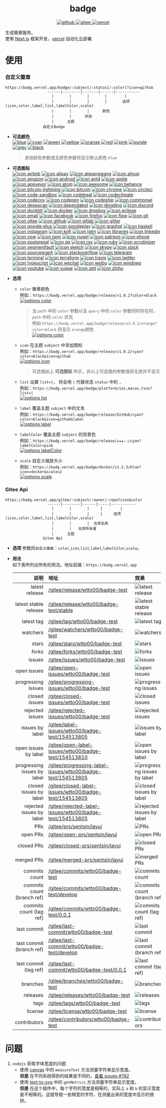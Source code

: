 <center>
  <h1>badge</h1>
<p>
  <a href="https://github.com/wtto00/badge" aria-label="github" target="_blank">
    <img src="https://badg.vercel.app/badge/release/GitHub/black?icon=github&label&scale=1.2" alt="github" />
  </a>
  <a href="https://gitee.com/wtto00/badge" aria-label="gitee" target="_black">
    <img src="https://badg.vercel.app/badge/release/Gitee/orange?icon=gitee&label&scale=1.2" alt="gitee" />
  </a>
  <a a href="https://badg.vercel.app" aria-label="vercel" target="_blank">
    <img src="https://badg.vercel.app/badge/icon/My Site/cyan?icon=badg&label&scale=1.2" alt="vercel" />
  </a>
</p>
</center>

生成徽章服务。  
使用 [Next.js](https://nextjs.org/) 框架开发，[vercel](https://vercel.com/) 自动化云部署.

# 使用

### 自定义徽章

```
https://badg.vercel.app/badge/:subject/:status[/:color]?icon=github
                   ------|--------|-------|------|-----------
                     |       |       |       |        |
                     |       |       |       |       选项(icon,color,label,list,labelColor,scale)
                     |       |       |      颜色
                     |       |      状态
                     |      主题
                 自定义Badge
```

- **可选颜色**  
  [![blue](https://badg.vercel.app/badge/color/blue/blue 'color blue')](https://badg.vercel.app/badge/color/blue/blue) [![cyan](https://badg.vercel.app/badge/color/cyan/cyan 'color cyan')](https://badg.vercel.app/badge/color/cyan/cyan) [![green](https://badg.vercel.app/badge/color/green/green 'color green')](https://badg.vercel.app/badge/color/green/green) [![yellow](https://badg.vercel.app/badge/color/yellow/yellow 'color yellow')](https://badg.vercel.app/badge/color/yellow/yellow) [![orange](https://badg.vercel.app/badge/color/orange/orange 'color orange')](https://badg.vercel.app/badge/color/orange/orange) [![red](https://badg.vercel.app/badge/color/red/red 'color red')](https://badg.vercel.app/badge/color/red/red) [![pink](https://badg.vercel.app/badge/color/pink/pink 'color pink')](https://badg.vercel.app/badge/color/pink/pink) [![purple](https://badg.vercel.app/badge/color/purple/purple 'color purple')](https://badg.vercel.app/badge/color/purple/purple) [![grey](https://badg.vercel.app/badge/color/grey/grey 'color grey')](https://badg.vercel.app/badge/color/grey/grey) [![black](https://badg.vercel.app/badge/color/black/black 'color black')](https://badg.vercel.app/badge/color/black/black)
  > 其他颜色参数或无颜色参数将显示默认颜色 `blue`
- **可选图标**  
  [![icon airbnb](https://badg.vercel.app/badge/icon/airbnb?icon=airbnb&label 'icon airbnb')](https://badg.vercel.app/badge/icon/airbnb?icon=airbnb&label) [![icon alipay](https://badg.vercel.app/badge/icon/alipay?icon=alipay&label 'icon alipay')](https://badg.vercel.app/badge/icon/alipay?icon=alipay&label) [![icon aliwangwang](https://badg.vercel.app/badge/icon/aliwangwang?icon=aliwangwang&label 'icon aliwangwang')](https://badg.vercel.app/badge/icon/aliwangwang?icon=aliwangwang&label) [![icon aliyun](https://badg.vercel.app/badge/icon/aliyun?icon=aliyun&label 'icon aliyun')](https://badg.vercel.app/badge/icon/aliyun?icon=aliyun&label) [![icon amazon](https://badg.vercel.app/badge/icon/amazon?icon=amazon&label 'icon amazon')](https://badg.vercel.app/badge/icon/amazon?icon=amazon&label) [![icon android](https://badg.vercel.app/badge/icon/android?icon=android&label 'icon android')](https://badg.vercel.app/badge/icon/android?icon=android&label) [![icon antd](https://badg.vercel.app/badge/icon/antd?icon=antd&label 'icon antd')](https://badg.vercel.app/badge/icon/antd?icon=antd&label) [![icon apple](https://badg.vercel.app/badge/icon/apple?icon=apple&label 'icon apple')](https://badg.vercel.app/badge/icon/apple?icon=apple&label) [![icon appveyor](https://badg.vercel.app/badge/icon/appveyor?icon=appveyor&label 'icon appveyor')](https://badg.vercel.app/badge/icon/appveyor?icon=appveyor&label) [![icon atom](https://badg.vercel.app/badge/icon/atom?icon=atom&label 'icon atom')](https://badg.vercel.app/badge/icon/atom?icon=atom&label) [![icon awesome](https://badg.vercel.app/badge/icon/awesome?icon=awesome&label 'icon awesome')](https://badg.vercel.app/badge/icon/awesome?icon=awesome&label) [![icon behance](https://badg.vercel.app/badge/icon/behance?icon=behance&label 'icon behance')](https://badg.vercel.app/badge/icon/behance?icon=behance&label) [![icon bitcoin-lightning](https://badg.vercel.app/badge/icon/bitcoin-lightning?icon=bitcoin-lightning&label 'icon bitcoin-lightning')](https://badg.vercel.app/badge/icon/bitcoin-lightning?icon=bitcoin-lightning&label) [![icon bitcoin](https://badg.vercel.app/badge/icon/bitcoin?icon=bitcoin&label 'icon bitcoin')](https://badg.vercel.app/badge/icon/bitcoin?icon=bitcoin&label) [![icon chrome](https://badg.vercel.app/badge/icon/chrome?icon=chrome&label 'icon chrome')](https://badg.vercel.app/badge/icon/chrome?icon=chrome&label) [![icon circleci](https://badg.vercel.app/badge/icon/circleci?icon=circleci&label 'icon circleci')](https://badg.vercel.app/badge/icon/circleci?icon=circleci&label) [![icon code-sandbox](https://badg.vercel.app/badge/icon/code-sandbox?icon=code-sandbox&label 'icon code-sandbox')](https://badg.vercel.app/badge/icon/code-sandbox?icon=code-sandbox&label) [![icon codebeat](https://badg.vercel.app/badge/icon/codebeat?icon=codebeat&label 'icon codebeat')](https://badg.vercel.app/badge/icon/codebeat?icon=codebeat&label) [![icon codeclimate](https://badg.vercel.app/badge/icon/codeclimate?icon=codeclimate&label 'icon codeclimate')](https://badg.vercel.app/badge/icon/codeclimate?icon=codeclimate&label) [![icon codecov](https://badg.vercel.app/badge/icon/codecov?icon=codecov&label 'icon codecov')](https://badg.vercel.app/badge/icon/codecov?icon=codecov&label) [![icon codepen](https://badg.vercel.app/badge/icon/codepen?icon=codepen&label 'icon codepen')](https://badg.vercel.app/badge/icon/codepen?icon=codepen&label) [![icon codeship](https://badg.vercel.app/badge/icon/codeship?icon=codeship&label 'icon codeship')](https://badg.vercel.app/badge/icon/codeship?icon=codeship&label) [![icon commonwl](https://badg.vercel.app/badge/icon/commonwl?icon=commonwl&label 'icon commonwl')](https://badg.vercel.app/badge/icon/commonwl?icon=commonwl&label) [![icon deepscan](https://badg.vercel.app/badge/icon/deepscan?icon=deepscan&label 'icon deepscan')](https://badg.vercel.app/badge/icon/deepscan?icon=deepscan&label) [![icon dependabot](https://badg.vercel.app/badge/icon/dependabot?icon=dependabot&label 'icon dependabot')](https://badg.vercel.app/badge/icon/dependabot?icon=dependabot&label) [![icon dingding](https://badg.vercel.app/badge/icon/dingding?icon=dingding&label 'icon dingding')](https://badg.vercel.app/badge/icon/dingding?icon=dingding&label) [![icon discord](https://badg.vercel.app/badge/icon/discord?icon=discord&label 'icon discord')](https://badg.vercel.app/badge/icon/discord?icon=discord&label) [![icon dockbit](https://badg.vercel.app/badge/icon/dockbit?icon=dockbit&label 'icon dockbit')](https://badg.vercel.app/badge/icon/dockbit?icon=dockbit&label) [![icon docker](https://badg.vercel.app/badge/icon/docker?icon=docker&label 'icon docker')](https://badg.vercel.app/badge/icon/docker?icon=docker&label) [![icon dropbox](https://badg.vercel.app/badge/icon/dropbox?icon=dropbox&label 'icon dropbox')](https://badg.vercel.app/badge/icon/dropbox?icon=dropbox&label) [![icon eclipse](https://badg.vercel.app/badge/icon/eclipse?icon=eclipse&label 'icon eclipse')](https://badg.vercel.app/badge/icon/eclipse?icon=eclipse&label) [![icon email](https://badg.vercel.app/badge/icon/email?icon=email&label 'icon email')](https://badg.vercel.app/badge/icon/email?icon=email&label) [![icon facebook](https://badg.vercel.app/badge/icon/facebook?icon=facebook&label 'icon facebook')](https://badg.vercel.app/badge/icon/facebook?icon=facebook&label) [![icon firefox](https://badg.vercel.app/badge/icon/firefox?icon=firefox&label 'icon firefox')](https://badg.vercel.app/badge/icon/firefox?icon=firefox&label) [![icon flow](https://badg.vercel.app/badge/icon/flow?icon=flow&label 'icon flow')](https://badg.vercel.app/badge/icon/flow?icon=flow&label) [![icon git](https://badg.vercel.app/badge/icon/git?icon=git&label 'icon git')](https://badg.vercel.app/badge/icon/git?icon=git&label) [![icon gitee](https://badg.vercel.app/badge/icon/gitee?icon=gitee&label 'icon gitee')](https://badg.vercel.app/badge/icon/gitee?icon=gitee&label) [![icon github](https://badg.vercel.app/badge/icon/github?icon=github&label 'icon github')](https://badg.vercel.app/badge/icon/github?icon=github&label) [![icon gitlab](https://badg.vercel.app/badge/icon/gitlab?icon=gitlab&label 'icon gitlab')](https://badg.vercel.app/badge/icon/gitlab?icon=gitlab&label) [![icon gitter](https://badg.vercel.app/badge/icon/gitter?icon=gitter&label 'icon gitter')](https://badg.vercel.app/badge/icon/gitter?icon=gitter&label) [![icon google-plus](https://badg.vercel.app/badge/icon/google-plus?icon=google-plus&label 'icon google-plus')](https://badg.vercel.app/badge/icon/google-plus?icon=google-plus&label) [![icon googleplay](https://badg.vercel.app/badge/icon/googleplay?icon=googleplay&label 'icon googleplay')](https://badg.vercel.app/badge/icon/googleplay?icon=googleplay&label) [![icon graphql](https://badg.vercel.app/badge/icon/graphql?icon=graphql&label 'icon graphql')](https://badg.vercel.app/badge/icon/graphql?icon=graphql&label) [![icon haskell](https://badg.vercel.app/badge/icon/haskell?icon=haskell&label 'icon haskell')](https://badg.vercel.app/badge/icon/haskell?icon=haskell&label) [![icon instagram](https://badg.vercel.app/badge/icon/instagram?icon=instagram&label 'icon instagram')](https://badg.vercel.app/badge/icon/instagram?icon=instagram&label) [![icon kofi](https://badg.vercel.app/badge/icon/kofi?icon=kofi&label 'icon kofi')](https://badg.vercel.app/badge/icon/kofi?icon=kofi&label) [![icon lgtm](https://badg.vercel.app/badge/icon/lgtm?icon=lgtm&label 'icon lgtm')](https://badg.vercel.app/badge/icon/lgtm?icon=lgtm&label) [![icon libraries](https://badg.vercel.app/badge/icon/libraries?icon=libraries&label 'icon libraries')](https://badg.vercel.app/badge/icon/libraries?icon=libraries&label) [![icon linkedin](https://badg.vercel.app/badge/icon/linkedin?icon=linkedin&label 'icon linkedin')](https://badg.vercel.app/badge/icon/linkedin?icon=linkedin&label) [![icon now](https://badg.vercel.app/badge/icon/now?icon=now&label 'icon now')](https://badg.vercel.app/badge/icon/now?icon=now&label) [![icon npm](https://badg.vercel.app/badge/icon/npm?icon=npm&label 'icon npm')](https://badg.vercel.app/badge/icon/npm?icon=npm&label) [![icon nuget](https://badg.vercel.app/badge/icon/nuget?icon=nuget&label 'icon nuget')](https://badg.vercel.app/badge/icon/nuget?icon=nuget&label) [![icon patreon](https://badg.vercel.app/badge/icon/patreon?icon=patreon&label 'icon patreon')](https://badg.vercel.app/badge/icon/patreon?icon=patreon&label) [![icon phone](https://badg.vercel.app/badge/icon/phone?icon=phone&label 'icon phone')](https://badg.vercel.app/badge/icon/phone?icon=phone&label) [![icon postgresql](https://badg.vercel.app/badge/icon/postgresql?icon=postgresql&label 'icon postgresql')](https://badg.vercel.app/badge/icon/postgresql?icon=postgresql&label) [![icon qq](https://badg.vercel.app/badge/icon/qq?icon=qq&label 'icon qq')](https://badg.vercel.app/badge/icon/qq?icon=qq&label) [![icon rss](https://badg.vercel.app/badge/icon/rss?icon=rss&label 'icon rss')](https://badg.vercel.app/badge/icon/rss?icon=rss&label) [![icon ruby](https://badg.vercel.app/badge/icon/ruby?icon=ruby&label 'icon ruby')](https://badg.vercel.app/badge/icon/ruby?icon=ruby&label) [![icon scrutinizer](https://badg.vercel.app/badge/icon/scrutinizer?icon=scrutinizer&label 'icon scrutinizer')](https://badg.vercel.app/badge/icon/scrutinizer?icon=scrutinizer&label) [![icon segmentfault](https://badg.vercel.app/badge/icon/segmentfault?icon=segmentfault&label 'icon segmentfault')](https://badg.vercel.app/badge/icon/segmentfault?icon=segmentfault&label) [![icon sketch](https://badg.vercel.app/badge/icon/sketch?icon=sketch&label 'icon sketch')](https://badg.vercel.app/badge/icon/sketch?icon=sketch&label) [![icon skype](https://badg.vercel.app/badge/icon/skype?icon=skype&label 'icon skype')](https://badg.vercel.app/badge/icon/skype?icon=skype&label) [![icon slack](https://badg.vercel.app/badge/icon/slack?icon=slack&label 'icon slack')](https://badg.vercel.app/badge/icon/slack?icon=slack&label) [![icon sourcegraph](https://badg.vercel.app/badge/icon/sourcegraph?icon=sourcegraph&label 'icon sourcegraph')](https://badg.vercel.app/badge/icon/sourcegraph?icon=sourcegraph&label) [![icon stackoverflow](https://badg.vercel.app/badge/icon/stackoverflow?icon=stackoverflow&label 'icon stackoverflow')](https://badg.vercel.app/badge/icon/stackoverflow?icon=stackoverflow&label) [![icon telegram](https://badg.vercel.app/badge/icon/telegram?icon=telegram&label 'icon telegram')](https://badg.vercel.app/badge/icon/telegram?icon=telegram&label) [![icon terminal](https://badg.vercel.app/badge/icon/terminal?icon=terminal&label 'icon terminal')](https://badg.vercel.app/badge/icon/terminal?icon=terminal&label) [![icon terraform](https://badg.vercel.app/badge/icon/terraform?icon=terraform&label 'icon terraform')](https://badg.vercel.app/badge/icon/terraform?icon=terraform&label) [![icon travis](https://badg.vercel.app/badge/icon/travis?icon=travis&label 'icon travis')](https://badg.vercel.app/badge/icon/travis?icon=travis&label) [![icon twitter](https://badg.vercel.app/badge/icon/twitter?icon=twitter&label 'icon twitter')](https://badg.vercel.app/badge/icon/twitter?icon=twitter&label) [![icon typescript](https://badg.vercel.app/badge/icon/typescript?icon=typescript&label 'icon typescript')](https://badg.vercel.app/badge/icon/typescript?icon=typescript&label) [![icon wechat](https://badg.vercel.app/badge/icon/wechat?icon=wechat&label 'icon wechat')](https://badg.vercel.app/badge/icon/wechat?icon=wechat&label) [![icon weibo](https://badg.vercel.app/badge/icon/weibo?icon=weibo&label 'icon weibo')](https://badg.vercel.app/badge/icon/weibo?icon=weibo&label) [![icon windows](https://badg.vercel.app/badge/icon/windows?icon=windows&label 'icon windows')](https://badg.vercel.app/badge/icon/windows?icon=windows&label) [![icon youtube](https://badg.vercel.app/badge/icon/youtube?icon=youtube&label 'icon youtube')](https://badg.vercel.app/badge/icon/youtube?icon=youtube&label) [![icon yuque](https://badg.vercel.app/badge/icon/yuque?icon=yuque&label 'icon yuque')](https://badg.vercel.app/badge/icon/yuque?icon=yuque&label) [![icon zeit](https://badg.vercel.app/badge/icon/zeit?icon=zeit&label 'icon zeit')](https://badg.vercel.app/badge/icon/zeit?icon=zeit&label) [![icon zhihu](https://badg.vercel.app/badge/icon/zhihu?icon=zhihu&label 'icon zhihu')](https://badg.vercel.app/badge/icon/zhihu?icon=zhihu&label)
- **选项**

  - `color` 徽章颜色  
    例如：`https://badg.vercel.app/badge/release/v1.0.2?color=black`  
    [![options color](https://badg.vercel.app/badge/release/v1.0.2?color=black 'options color')](https://badg.vercel.app/badge/release/v1.0.2?color=black)

    > 当 `path` 中的 `color` 参数以及 `query` 中的 `color` 参数同时存在时，`path` 中的 `color` 优先  
    > 例如 `https://badg.vercel.app/badge/release/v1.0.2/orange?color=black` 将显示 `orange`颜色  
    > [![options color](https://badg.vercel.app/badge/release/v1.0.2/orange?color=black 'options color')](https://badg.vercel.app/badge/release/v1.0.2/orange?color=black)

  - `icon` 在主题 `subject` 中添加图标  
    例如：`https://badg.vercel.app/badge/release/v1.0.2/cyan?color=black&icon=github`  
    [![options icon](https://badg.vercel.app/badge/release/v1.0.2/cyan?color=black&icon=github 'options icon')](https://badg.vercel.app/badge/release/v1.0.2/cyan?color=black&icon=github)

    > 可选值如上 **可选图标** 所示，非以上可选值的参数值将无效并不显示

  - `list` 设置 `list=|`， 将会用 `|` 代替状态 `status` 中的 `,`  
    例如：`https://badg.vercel.app/badge/platform/ios,macos,tvos?list=|`  
    [![options list](https://badg.vercel.app/badge/platform/ios,macos,tvos?list=| 'options label')](https://badg.vercel.app/badge/platform/ios,macos,tvos?list=|)
  - `label` 覆盖主题 `subject` 中的文本  
    例如：`https://badg.vercel.app/badge/release/GitHub/cyan?color=black&icon=github&label`  
    [![options label](https://badg.vercel.app/badge/release/GitHub/cyan?color=black&icon=github&label 'options label')](https://badg.vercel.app/badge/icon/GitHub/cyan?color=black&icon=github&label)
  - `labelColor` 覆盖主题 `subject` 的背景色  
    例如：`https://badg.vercel.app/badge/release/★★★☆☆/cyan?labelColor=pink`  
    [![options labelColor](https://badg.vercel.app/badge/release/★★★☆☆/cyan?labelColor=pink 'options labelColor')](https://badg.vercel.app/badge/release/★★★☆☆/cyan?labelColor=pink)
  - `scale` 自定义缩放大小  
    例如：`https://badg.vercel.app/badge/docker/v1.2.3/blue?icon=docker&scale=2`  
    [![options scale](https://badg.vercel.app/badge/docker/v1.2.3/blue?icon=docker&scale=2 'options scale')](https://badg.vercel.app/badge/docker/v1.2.3/blue?icon=docker&scale=2)

### Gitee Api

```
https://badg.vercel.app/gitee/:subject/:owner/:repo?icon&color
                   ------|--------|------|-----|-----------
                     |       |       |     |        |
                     |       |       |     |     选项(icon,color,label,list,labelColor,scale)
                     |       |       |  仓库名称
                     |       |   仓库所有者
                     |      主题
                 Gitee Api
```

- **选项**
  参数同`自定义徽章`：`color`,`icon`,`list`,`label`,`labelColor`,`scale`。
- **用法**  
  如下表所列出所有的用法。地址前缀：`https://badg.vercel.app`

  |                        说明 | 地址                                                                                                                                              | 效果                                                                                                                                              |
  | --------------------------: | :------------------------------------------------------------------------------------------------------------------------------------------------ | :------------------------------------------------------------------------------------------------------------------------------------------------ |
  |              latest release | [/gitee/release/wtto00/badge-test](https://badg.vercel.app/gitee/release/wtto00/badge-test)                                                       | ![latest release](https://badg.vercel.app/gitee/release/wtto00/badge-test 'latest release')                                                       |
  |       latest stable release | [/gitee/release/wtto00/badge-test/stable](https://badg.vercel.app/gitee/release/wtto00/badge-test/stable)                                         | ![latest stable release](https://badg.vercel.app/gitee/release/wtto00/badge-test/stable 'latest stable release')                                  |
  |                  latest tag | [/gitee/tag/wtto00/badge-test](https://badg.vercel.app/gitee/tag/wtto00/badge-test)                                                               | ![latest tag](https://badg.vercel.app/gitee/tag/wtto00/badge-test 'latest tag')                                                                   |
  |                    watchers | [/gitee/watchers/wtto00/badge-test](https://badg.vercel.app/gitee/watchers/wtto00/badge-test)                                                     | ![watchers](https://badg.vercel.app/gitee/watchers/wtto00/badge-test 'watchers')                                                                  |
  |                       stars | [/gitee/stars/wtto00/badge-test](https://badg.vercel.app/gitee/stars/wtto00/badge-test)                                                           | ![stars](https://badg.vercel.app/gitee/stars/wtto00/badge-test 'stars')                                                                           |
  |                       forks | [/gitee/forks/wtto00/badge-test](https://badg.vercel.app/gitee/forks/wtto00/badge-test)                                                           | ![forks](https://badg.vercel.app/gitee/forks/wtto00/badge-test 'forks')                                                                           |
  |                      issues | [/gitee/issues/wtto00/badge-test](https://badg.vercel.app/gitee/issues/wtto00/badge-test)                                                         | ![issues](https://badg.vercel.app/gitee/issues/wtto00/badge-test 'issues')                                                                        |
  |                 open issues | [/gitee/open-issues/wtto00/badge-test](https://badg.vercel.app/gitee/open-issues/wtto00/badge-test)                                               | ![open issues](https://badg.vercel.app/gitee/open-issues/wtto00/badge-test 'open issues')                                                         |
  |          progressing issues | [/gitee/progressing-issues/wtto00/badge-test](https://badg.vercel.app/gitee/progressing-issues/wtto00/badge-test)                                 | ![progressing issues](https://badg.vercel.app/gitee/progressing-issues/wtto00/badge-test 'progressing issues')                                    |
  |               closed issues | [/gitee/closed-issues/wtto00/badge-test](https://badg.vercel.app/gitee/closed-issues/wtto00/badge-test)                                           | ![closed issues](https://badg.vercel.app/gitee/closed-issues/wtto00/badge-test 'closed issues')                                                   |
  |             rejected issues | [/gitee/rejected-issues/wtto00/badge-test](https://badg.vercel.app/gitee/rejected-issues/wtto00/badge-test)                                       | ![rejected issues](https://badg.vercel.app/gitee/rejected-issues/wtto00/badge-test 'rejected issues')                                             |
  |             issues by label | [/gitee/label-issues/wtto00/badge-test/154513805](https://badg.vercel.app/gitee/label-issues/wtto00/badge-test/154513805)                         | ![issues by label](https://badg.vercel.app/gitee/label-issues/wtto00/badge-test/154513805 'issues by label')                                      |
  |        open issues by label | [/gitee/open-label-issues/wtto00/badge-test/154513810](https://badg.vercel.app/gitee/open-label-issues/wtto00/badge-test/154513810)               | ![open issues by label](https://badg.vercel.app/gitee/open-label-issues/wtto00/badge-test/154513810 'open issues by label')                       |
  | progressing issues by label | [/gitee/progressing-label-issues/wtto00/badge-test/154513805](https://badg.vercel.app/gitee/progressing-label-issues/wtto00/badge-test/154513805) | ![progressing issues  by label](https://badg.vercel.app/gitee/progressing-label-issues/wtto00/badge-test/154513805 'progressing issues by label') |
  |      closed issues by label | [/gitee/closed-label-issues/wtto00/badge-test/154513805](https://badg.vercel.app/gitee/closed-label-issues/wtto00/badge-test/154513805)           | ![closed issues by label](https://badg.vercel.app/gitee/closed-label-issues/wtto00/badge-test/154513805 'closed issues by label')                 |
  |    rejected issues by label | [/gitee/rejected-label-issues/wtto00/badge-test/154513805](https://badg.vercel.app/gitee/rejected-label-issues/wtto00/badge-test/154513805)       | ![rejected issues by label](https://badg.vercel.app/gitee/rejected-label-issues/wtto00/badge-test/154513805 'rejected issues by label')           |
  |                         PRs | [/gitee/prs/sentsin/layui](https://badg.vercel.app/gitee/prs/sentsin/layui)                                                                       | ![PRs](https://badg.vercel.app/gitee/prs/sentsin/layui 'PRs')                                                                                     |
  |                    open PRs | [/gitee/open-prs/sentsin/layui](https://badg.vercel.app/gitee/open-prs/sentsin/layui)                                                             | ![open PRs](https://badg.vercel.app/gitee/open-prs/sentsin/layui 'open PRs')                                                                      |
  |                  closed PRs | [/gitee/closed-prs/sentsin/layui](https://badg.vercel.app/gitee/closed-prs/sentsin/layui)                                                         | ![closed PRs](https://badg.vercel.app/gitee/closed-prs/sentsin/layui 'closed PRs')                                                                |
  |                  merged PRs | [/gitee/merged-prs/sentsin/layui](https://badg.vercel.app/gitee/merged-prs/sentsin/layui)                                                         | ![merged PRs](https://badg.vercel.app/gitee/merged-prs/sentsin/layui 'merged PRs')                                                                |
  |               commits count | [/gitee/commits/wtto00/badge-test](https://badg.vercel.app/gitee/commits/wtto00/badge-test)                                                       | ![commits count](https://badg.vercel.app/gitee/commits/wtto00/badge-test 'commits count')                                                         |
  |  commits count (branch ref) | [/gitee/commits/wtto00/badge-test/develop](https://badg.vercel.app/gitee/commits/wtto00/badge-test/develop)                                       | ![commits count (branch ref)](https://badg.vercel.app/gitee/commits/wtto00/badge-test/develop 'commits count (branch ref)')                       |
  |     commits count (tag ref) | [/gitee/commits/wtto00/badge-test/0.0.1](https://badg.vercel.app/gitee/commits/wtto00/badge-test/0.0.1)                                           | ![commits count (tag ref)](https://badg.vercel.app/gitee/commits/wtto00/badge-test/0.0.1 'commits count (tag ref)')                               |
  |                 last commit | [/gitee/last-commit/wtto00/badge-test](https://badg.vercel.app/gitee/last-commit/wtto00/badge-test)                                               | ![last commit](https://badg.vercel.app/gitee/last-commit/wtto00/badge-test 'last commit')                                                         |
  |    last commit (branch ref) | [/gitee/last-commit/wtto00/badge-test/develop](https://badg.vercel.app/gitee/last-commit/wtto00/badge-test/develop)                               | ![last commit (branch ref)](https://badg.vercel.app/gitee/last-commit/wtto00/badge-test/develop 'last commit (branch ref)')                       |
  |       last commit (tag ref) | [/gitee/last-commit/wtto00/badge-test/0.0.1](https://badg.vercel.app/gitee/last-commit/wtto00/badge-test/0.0.1)                                   | ![last commit (tag ref)](https://badg.vercel.app/gitee/last-commit/wtto00/badge-test/0.0.1 'last commit (tag ref)')                               |
  |                    branches | [/gitee/branches/wtto00/badge-test](https://badg.vercel.app/gitee/branches/wtto00/badge-test)                                                     | ![branches](https://badg.vercel.app/gitee/branches/wtto00/badge-test 'branches')                                                                  |
  |                    releases | [/gitee/releases/wtto00/badge-test](https://badg.vercel.app/gitee/releases/wtto00/badge-test)                                                     | ![releases](https://badg.vercel.app/gitee/releases/wtto00/badge-test 'releases')                                                                  |
  |                        tags | [/gitee/tags/wtto00/badge-test](https://badg.vercel.app/gitee/tags/wtto00/badge-test)                                                             | ![tags](https://badg.vercel.app/gitee/tags/wtto00/badge-test 'tags')                                                                              |
  |                     license | [/gitee/license/wtto00/badge-test](https://badg.vercel.app/gitee/license/wtto00/badge-test)                                                       | ![license](https://badg.vercel.app/gitee/license/wtto00/badge-test 'license')                                                                     |
  |                contributors | [/gitee/contributors/wtto00/badge-test](https://badg.vercel.app/gitee/contributors/wtto00/badge-test)                                             | ![contributors](https://badg.vercel.app/gitee/contributors/wtto00/badge-test 'contributors')                                                      |

# 问题

1. `nodejs` 获取字体宽度的问题
   - 使用 [canvas](https://www.npmjs.com/package/canvas#quick-example) 中的 `measureText` 方法测量字符串显示宽度。  
     **但是** 在不同系统得到的结果是不同的，[查看 issues #782](https://github.com/Automattic/node-canvas/issues/782)
   - 使用 [text-to-svg](https://www.npmjs.com/package/text-to-svg#texttosvggetmetricstext-option--) 中的 `getMetrics` 方法测量字符串显示宽度。  
     **但是** 在这个插件中，每个字符的宽度是相等的，实际上 `a` 和 `b` 的显示宽度是不相等的。这就导致一些稍宽的字符，在测量出来的宽度中显示的很挤。
